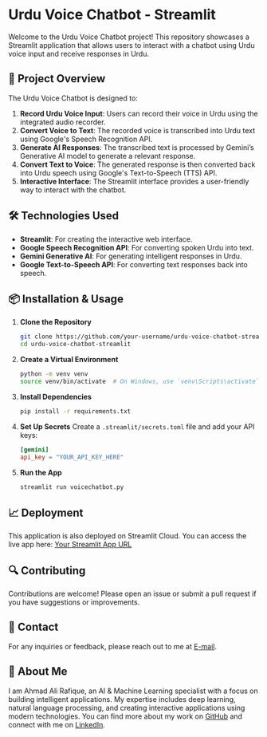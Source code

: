 # Urdu Voice Chatbot - Streamlit

Welcome to the Urdu Voice Chatbot project! This repository showcases a Streamlit application that allows users to interact with a chatbot using Urdu voice input and receive responses in Urdu.

## 🚀 **Project Overview**

The Urdu Voice Chatbot is designed to:
1. **Record Urdu Voice Input**: Users can record their voice in Urdu using the integrated audio recorder.
2. **Convert Voice to Text**: The recorded voice is transcribed into Urdu text using Google's Speech Recognition API.
3. **Generate AI Responses**: The transcribed text is processed by Gemini’s Generative AI model to generate a relevant response.
4. **Convert Text to Voice**: The generated response is then converted back into Urdu speech using Google's Text-to-Speech (TTS) API.
5. **Interactive Interface**: The Streamlit interface provides a user-friendly way to interact with the chatbot.

## 🛠️ **Technologies Used**

- **Streamlit**: For creating the interactive web interface.
- **Google Speech Recognition API**: For converting spoken Urdu into text.
- **Gemini Generative AI**: For generating intelligent responses in Urdu.
- **Google Text-to-Speech API**: For converting text responses back into speech.

## 📦 **Installation & Usage**

1. **Clone the Repository**
    ```bash
    git clone https://github.com/your-username/urdu-voice-chatbot-streamlit.git
    cd urdu-voice-chatbot-streamlit
    ```

2. **Create a Virtual Environment**
    ```bash
    python -m venv venv
    source venv/bin/activate  # On Windows, use `venv\Scripts\activate`
    ```

3. **Install Dependencies**
    ```bash
    pip install -r requirements.txt
    ```

4. **Set Up Secrets**
    Create a `.streamlit/secrets.toml` file and add your API keys:
    ```toml
    [gemini]
    api_key = "YOUR_API_KEY_HERE"
    ```

5. **Run the App**
    ```bash
    streamlit run voicechatbot.py
    ```

## 📈 **Deployment**

This application is also deployed on Streamlit Cloud. You can access the live app here: [Your Streamlit App URL](https://ahmad-ali-urdu-voice-chatbot.streamlit.app/)

## 🔍 **Contributing**

Contributions are welcome! Please open an issue or submit a pull request if you have suggestions or improvements.

## 📧 **Contact**

For any inquiries or feedback, please reach out to me at [E-mail](arsbussiness786@gmail.com).

## 👤 **About Me**

I am Ahmad Ali Rafique, an AI & Machine Learning specialist with a focus on building intelligent applications. My expertise includes deep learning, natural language processing, and creating interactive applications using modern technologies. You can find more about my work on [GitHub](https://github.com/Ahmad-Ali-Rafique) and connect with me on [LinkedIn](https://www.linkedin.com/in/ahmad-ali-rafique/).
